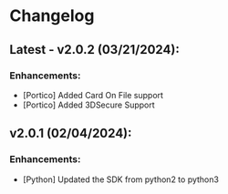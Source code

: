 # Changelog



## Latest - v2.0.2 (03/21/2024):

### Enhancements:

- [Portico] Added Card On File support
- [Portico] Added 3DSecure Support


## v2.0.1 (02/04/2024):

### Enhancements:

- [Python] Updated the SDK from python2 to python3